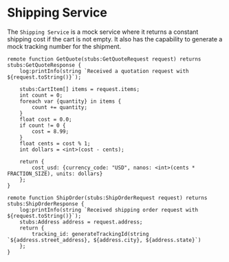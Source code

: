 # Shipping Service

The `Shipping Service` is a mock service where it returns a constant shipping cost if the cart is not empty. It also has the capability to generate a mock tracking number for the shipment. 

```bal
remote function GetQuote(stubs:GetQuoteRequest request) returns stubs:GetQuoteResponse {
    log:printInfo(string `Received a quotation request with ${request.toString()}`);

    stubs:CartItem[] items = request.items;
    int count = 0;
    foreach var {quantity} in items {
        count += quantity;
    }
    float cost = 0.0;
    if count != 0 {
        cost = 8.99;
    }
    float cents = cost % 1;
    int dollars = <int>(cost - cents);

    return {
        cost_usd: {currency_code: "USD", nanos: <int>(cents * FRACTION_SIZE), units: dollars}
    };
}

remote function ShipOrder(stubs:ShipOrderRequest request) returns stubs:ShipOrderResponse {
    log:printInfo(string `Received shipping order request with ${request.toString()}`);
    stubs:Address address = request.address;
    return {
        tracking_id: generateTrackingId(string `${address.street_address}, ${address.city}, ${address.state}`)
    };
}
```
